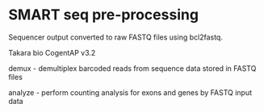# SMART seq pre-processing

Sequencer output converted to raw FASTQ files using bcl2fastq.

Takara bio CogentAP v3.2 

demux - demultiplex barcoded reads from sequence data stored in FASTQ files

analyze - perform counting analysis for exons and genes by FASTQ input data
